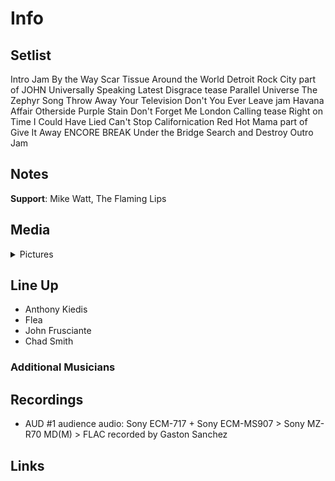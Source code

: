 # Info

## Setlist

Intro Jam
By the Way
Scar Tissue
Around the World
Detroit Rock City part of JOHN
Universally Speaking
Latest Disgrace tease
Parallel Universe
The Zephyr Song
Throw Away Your Television
Don't You Ever Leave jam
Havana Affair
Otherside
Purple Stain
Don't Forget Me
London Calling tease
Right on Time
I Could Have Lied
Can't Stop
Californication
Red Hot Mama part of
Give It Away
ENCORE BREAK
Under the Bridge
Search and Destroy
Outro Jam

## Notes

**Support**: Mike Watt, The Flaming Lips

## Media 

<details>
  <summary>Pictures</summary>
  <!--<img alt="Setlist" title="Setlist" src="_.jpg" height="200" />-->
</details>

## Line Up

* Anthony Kiedis
* Flea
* John Frusciante
* Chad Smith

### Additional Musicians

## Recordings

* AUD #1 audience audio: Sony ECM-717 + Sony ECM-MS907 > Sony MZ-R70 MD(M) > FLAC recorded by Gaston Sanchez

## Links

